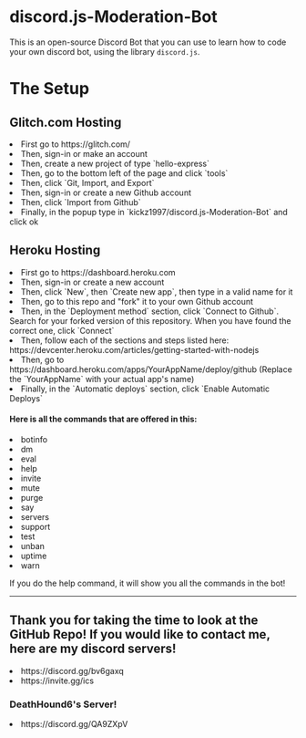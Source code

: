 # discord.js-Moderation-Bot

This is an open-source Discord Bot that you can use to learn how to code your own discord bot, using the library `discord.js`.

# The Setup

## Glitch.com Hosting
<li>First go to https://glitch.com/</li>
<li>Then, sign-in or make an account</li>
<li>Then, create a new project of type `hello-express`</li>
<li>Then, go to the bottom left of the page and click `tools`</li>
<li>Then, click  `Git, Import, and Export`</li>
<li>Then, sign-in or create a new Github account</li>
<li>Then, click `Import from Github`</li>
<li>Finally, in the popup type in `kickz1997/discord.js-Moderation-Bot` and click ok</li>

## Heroku Hosting
<li>First go to https://dashboard.heroku.com</li>
<li>Then, sign-in or create a new account</li>
<li>Then, click `New`, then `Create new app`, then type in a valid name for it</li>
<li>Then, go to this repo and "fork" it to your own Github account</li>
<li>Then, in the `Deployment method` section, click `Connect to Github`. Search for your forked version of this repository. When you have found the correct one, click `Connect`</li>
<li>Then, follow each of the sections and steps listed here: https://devcenter.heroku.com/articles/getting-started-with-nodejs</li>
<li>Then, go to https://dashboard.heroku.com/apps/YourAppName/deploy/github (Replace the `YourAppName` with your actual app's name)</li>
<li>Finally, in the `Automatic deploys` section, click `Enable Automatic Deploys`</li>

#### Here is all the commands that are offered in this:
<li>botinfo</li>
<li>dm</li>
<li>eval</li>
<li>help</li>
<li>invite</li>
<li>mute</li>
<li>purge</li>
<li>say</li>
<li>servers</li>
<li>support</li>
<li>test</li>
<li>unban</li>
<li>uptime</li>
<li>warn</li>

If you do the help command, it will show you all the commands in the bot!

---------------------------
## Thank you for taking the time to look at the GitHub Repo! If you would like to contact me, here are my discord servers!
<li>https://discord.gg/bv6gaxq</li>
<li>https://invite.gg/ics</li>

### DeathHound6's Server!
<li>https://discord.gg/QA9ZXpV</li>
